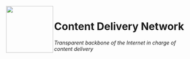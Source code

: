 <img align="left" src="https://user-images.githubusercontent.com/49886317/167403130-0e3a29c2-59bb-4e2e-9516-35fec55b6be9.png" height="128">

# Content Delivery Network
_Transparent backbone of the Internet in charge of content delivery_
